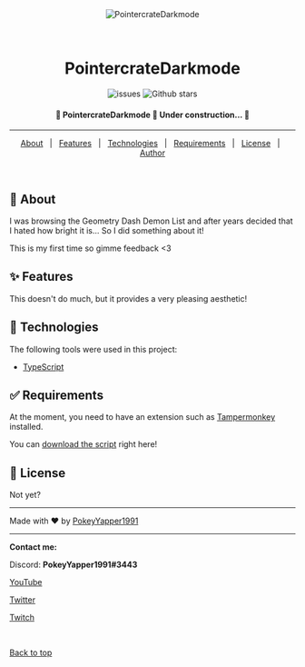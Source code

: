 <div align="center" id="top"> 
  <img src="./.github/app.gif" alt="PointercrateDarkmode" />

  &#xa0;

  <!-- <a href="https://pointercratedarkmode.netlify.app">Demo</a> -->
</div>

<h1 align="center">PointercrateDarkmode</h1>

<p align="center">

  <img alt="issues" src="https://img.shields.io/github/issues/PokeyYapper1991/pointercratedarkmode?color=FEB6B6">

  <img alt="Github stars" src="https://img.shields.io/github/stars/PokeyYapper1991/pointercratedarkmode?color=B6FEB9">
</p>

<!-- Status -->

<h4 align="center"> 
	🚧  PointercrateDarkmode 🚀 Under construction...  🚧
</h4> 

<hr>

<p align="center">
  <a href="#dart-about">About</a> &#xa0; | &#xa0; 
  <a href="#sparkles-features">Features</a> &#xa0; | &#xa0;
  <a href="#rocket-technologies">Technologies</a> &#xa0; | &#xa0;
  <a href="#white_check_mark-requirements">Requirements</a> &#xa0; | &#xa0;
  <a href="#memo-license">License</a> &#xa0; | &#xa0;
  <a href="https://github.com/PokeyYapper1991" target="_blank">Author</a>
</p>

<br>

## :dart: About ##

I was browsing the Geometry Dash Demon List and after years decided that I hated how bright it is... So I did something about it!

This is my first time so gimme feedback <3

## :sparkles: Features ##

This doesn't do much, but it provides a very pleasing aesthetic!

## :rocket: Technologies ##

The following tools were used in this project:

- [TypeScript](https://www.typescriptlang.org/)

## :white_check_mark: Requirements ##

At the moment, you need to have an extension such as [Tampermonkey](https://git-scm.com) installed.

You can [download the script](scripts/darkmode.js) right here!

## :memo: License ##

Not yet?

------------------------------------------------------------

Made with :heart: by <a href="https://github.com/PokeyYapper1991" target="_blank">PokeyYapper1991</a>

------------------------------------------------------------

<strong>Contact me:</strong>

Discord: <strong>PokeyYapper1991#3443</strong>

[YouTube](https://www.youtube.com/@PokeyYapper1991)

[Twitter](https://twitter.com/PokeyYapper1991)

[Twitch](https://www.twitch.tv/pokeyyapper1991)

&#xa0;

<a href="#top">Back to top</a>
